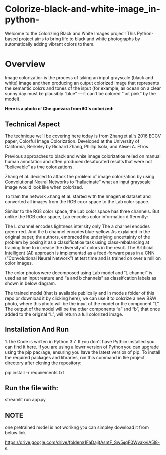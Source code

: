 # Colorize-black-and-white-image_in-python-
Welcome to the Colorizing Black and White Images project! This Python-based project aims to bring life to black and white photographs by automatically adding vibrant colors to them.


# Overview
Image colorization is the process of taking an input grayscale (black and white) image and then producing an output colorized image that represents the semantic colors and tones of the input (for example, an ocean on a clear sunny day must be plausibly “blue” — it can’t be colored “hot pink” by the model).


**Here is a photo of Che guevara from 60's colorized:**




## Technical Aspect ##
The technique we’ll be covering here today is from Zhang et al.’s 2016 ECCV paper, Colorful Image Colorization. Developed at the University of California, Berkeley by Richard Zhang, Phillip Isola, and Alexei A. Efros.

Previous approaches to black and white image colorization relied on manual human annotation and often produced desaturated results that were not “believable” as true colorizations.

Zhang et al. decided to attack the problem of image colorization by using Convolutional Neural Networks to “hallucinate” what an input grayscale image would look like when colorized.

To train the network Zhang et al. started with the ImageNet dataset and converted all images from the RGB color space to the Lab color space.

Similar to the RGB color space, the Lab color space has three channels. But unlike the RGB color space, Lab encodes color information differently:

The L channel encodes lightness intensity only
The a channel encodes green-red.
And the b channel encodes blue-yellow.
As explained in the original paper, the authors, embraced the underlying uncertainty of the problem by posing it as a classification task using class-rebalancing at training time to increase the diversity of colors in the result. The Artificial Intelligent (AI) approach is implemented as a feed-forward pass in a CNN (“Convolutional Neural Network”) at test time and is trained on over a million color images.

The color photos were decomposed using Lab model and “L channel” is used as an input feature and “a and b channels” as classification labels as shown in below diagram.



The trained model (that is available publically and in models folder of this repo or download it by clicking here), we can use it to colorize a new B&W photo, where this photo will be the input of the model or the component “L”. The output of the model will be the other components “a” and “b”, that once added to the original “L”, will return a full colorized image.

## Installation And Run ##
1.The Code is written in Python 3.7. If you don't have Python installed you can find it here. If you are using a lower version of Python you can upgrade using the pip package, ensuring you have the latest version of pip. To install the required packages and libraries, run this command in the project directory after cloning the repository:

pip install -r requirements.txt

## Run the file with:
 streamlit run app.py



## NOTE 
 one pretrained model is not worikng you can simpley download it from below link 

https://drive.google.com/drive/folders/1FaDajjtAsntF_Sw5gqF0WyakviA5l8-a

 
